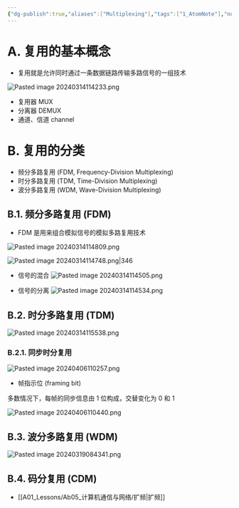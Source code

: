 ```yaml
---
{"dg-publish":true,"aliases":["Multiplexing"],"tags":["1_AtomNote"],"number headings":"auto, first-level 1, max 6, A.1.","Created-Date":"2024-03-14 11:35:55","Modified-Date":"2024-04-18 11:53:19","permalink":"/A01_Lessons/Ab05_计算机通信与网络/复用/","dgPassFrontmatter":true}
---
```






# A. 复用的基本概念

- 复用就是允许同时通过一条数据链路传输多路信号的一组技术

![Pasted image 20240314114233.png](/img/user/Z02_ObFiles/Attachments/Pasted%20image%2020240314114233.png)

- 复用器 MUX
- 分离器 DEMUX
- 通道、信道 channel



# B. 复用的分类

- 频分多路复用 (FDM, Frequency-Division Multiplexing)
- 时分多路复用 (TDM, Time-Division Multiplexing)
- 波分多路复用 (WDM, Wave-Division Multiplexing)

## B.1. 频分多路复用 (FDM)




- FDM 是用来组合模拟信号的模拟多路复用技术



![Pasted image 20240314114809.png](/img/user/Z02_ObFiles/Attachments/Pasted%20image%2020240314114809.png)


![Pasted image 20240314114748.png|346](/img/user/Z02_ObFiles/Attachments/Pasted%20image%2020240314114748.png)


- 信号的混合
![Pasted image 20240314114505.png](/img/user/Z02_ObFiles/Attachments/Pasted%20image%2020240314114505.png)

- 信号的分离
![Pasted image 20240314114534.png](/img/user/Z02_ObFiles/Attachments/Pasted%20image%2020240314114534.png)





## B.2. 时分多路复用 (TDM)


![Pasted image 20240314115538.png](/img/user/Z02_ObFiles/Attachments/Pasted%20image%2020240314115538.png)






### B.2.1. 同步时分复用



![Pasted image 20240406110257.png](/img/user/Z02_ObFiles/Attachments/Pasted%20image%2020240406110257.png)


- 帧指示位 (framing bit)

多数情况下，每帧的同步信息由 1 位构成，交替变化为 0 和 1

![Pasted image 20240406110440.png](/img/user/Z02_ObFiles/Attachments/Pasted%20image%2020240406110440.png)



## B.3. 波分多路复用 (WDM)



![Pasted image 20240319084341.png](/img/user/Z02_ObFiles/Attachments/Pasted%20image%2020240319084341.png)



## B.4. 码分复用 (CDM)

- [[A01_Lessons/Ab05_计算机通信与网络/扩频\|扩频]]







